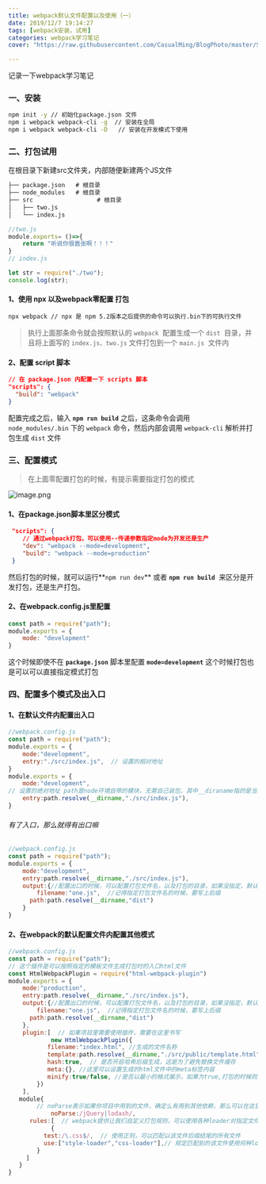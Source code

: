```yaml
---
title: webpack默认文件配置以及使用（一）
date: 2019/12/7 19:14:27 
tags: [webpack安装，试用]
categories: webpack学习笔记
cover: "https://raw.githubusercontent.com/CasualMing/BlogPhoto/master/Snipaste_2019-12-07_19-16-17.png"

---
```

记录一下webpack学习笔记
<!--more-->

### 一、安装
```bash
npm init -y // 初始化package.json 文件
npm i webpack webpack-cli -g  // 安装在全局
npm i webpack webpack-cli -D   // 安装在开发模式下使用
```
### 二、打包试用
在根目录下新建src文件夹，内部随便新建两个JS文件
```markdown
├── package.json   # 根目录
├── node_modules   # 根目录
├── src   				 # 根目录
│   ├── two.js
│   └── index.js
```

```javascript
//two.js
module.exports= ()=>{
	return "听说你很嚣张啊！！！"
}
// index.js

let str = require("./two");
console.log(str);
```

#### 1、使用 npx 以及webpack零配置 打包
```bash
npx webpack // npx 是 npm 5.2版本之后提供的命令可以执行.bin下的可执行文件
```
> 执行上面那条命令就会按照默认的 `webpack`  配置生成一个 `dist`  目录，并且将上面写的 `index.js、two.js` 文件打包到一个 `main.js`  文件内

#### 2、配置 script 脚本
```json
// 在 package.json 内配置一下 scripts 脚本
"scripts": {
  "build": "webpack"
}
```
配置完成之后，输入 **`npm run build`** 之后，这条命令会调用 `node_modules/.bin` 下的 `webpack` 命令，然后内部会调用 `webpack-cli` 解析并打包生成 `dist` 文件
### 三、配置模式
> 在上面零配置打包的时候，有提示需要指定打包的模式

![image.png](https://cdn.nlark.com/yuque/0/2019/png/221851/1574775041820-40da0d1d-b9ed-4021-9cf9-abe070178052.png#align=left&display=inline&height=208&name=image.png&originHeight=208&originWidth=844&size=16303&status=done&style=none&width=844)

#### 1、在package.json脚本里区分模式
```json
 "scripts": {   
 	// 通过webpack打包，可以使用--传递参数指定mode为开发还是生产
	"dev": "webpack --mode=development",
    "build": "webpack --mode=production"
 }
```

然后打包的时候，就可以运行**`npm run dev`** 或者 **`npm run build`**  来区分是开发打包，还是生产打包。
#### 2、在webpack.config.js里配置
```javascript
const path = require("path");
module.exports = {
    mode: "development"
}
```
这个时候即使不在 **`package.json`** 脚本里配置 **`mode=development`** 这个时候打包也是可以可以直接指定模式打包

### 四、配置多个模式及出入口
#### 1、在默认文件内配置出入口
```javascript
//webpack.config.js
const path = require("path");
module.exports = {
    mode:"development",
    entry:"./src/index.js",  // 设置的相对地址
}
module.exports = {
    mode:"development",
// 设置的绝对地址 path是node环境自带的模块，无需自己装包，其中__diraname指的是当前文件根目录到当前文件的路径
    entry:path.resolve(__dirname,"./src/index.js"), 
}
```
###### 有了入口，那么就得有出口嘛

```javascript
//webpack.config.js
const path = require("path");
module.exports = {
    mode:"development",
    entry:path.resolve(__dirname,"./src/index.js"), 
  	output:{//配置出口的时候，可以配置打包文件名，以及打包的目录，如果没指定，默认打包到dist目录下的main.js下
    	filename:"one.js",  //记得指定打包文件名的时候，要写上后缀
      path:path.resolve(__dirname,"dist")
    }
}
```
#### 2、在webpack的默认配置文件内配置其他模式
```javascript
//webpack.config.js
const path = require("path");
// 这个插件是可以按照指定的模板文件生成打包时的入口html文件
const HtmlWebpackPlugin = require("html-webpack-plugin")
module.exports = {
    mode:"production",
    entry:path.resolve(__dirname,"./src/index.js"), 
  	output:{//配置出口的时候，可以配置打包文件名，以及打包的目录，如果没指定，默认打包到dist目录下的main.js下
    	filename:"one.js",  //记得指定打包文件名的时候，要写上后缀
      path:path.resolve(__dirname,"dist")
    },
    plugin:[  // 如果项目里需要使用插件，需要在这里书写
    		new HtmlWebpackPlugin({
           filename:"index.html", //生成的文件名称
           template:path.resolve(__dirname,"./src/public/template.html"), //依赖的模板文件是在哪里
           hash:true,  // 是否开启哈希后缀生成，这是为了避免替换文件缓存
           meta:{}, //这里可以设置生成的html文件中的meta标签内容
           minify:true/false, //是否以最小的格式展示，如果为true,打包的时候则压缩为一行
        })
    ],
   module{
        // noParse表示如果你项目中用到的文件，确定么有用到其他依赖，那么可以在这里声明，在打包的时候webpack就不会再去检查改文件是否有依赖文件
			noParse:/jQuery|lodash/,
      rules:[  // webpack提供让我们自定义打包规则，可以使用各种loader对指定文件进行打包转化
  			{
          test:/\.css$/,  // 使用正则，可以匹配以该文件后缀结尾的所有文件
          use:["style-loader","css-loader"],// 规定匹配到的该文件使用何种loader转化,loader是从右往左解析加载，所以书写顺序很重要！
        }
     ]
   }
}
```